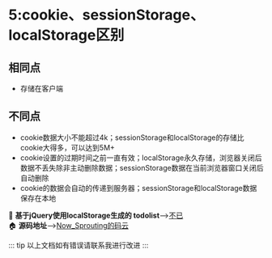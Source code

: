 # 5:cookie、sessionStorage、localStorage区别
## 相同点
+ 存储在客户端

## 不同点
+ cookie数据大小不能超过4k；sessionStorage和localStorage的存储比cookie大得多，可以达到5M+
+ cookie设置的过期时间之前一直有效；localStorage永久存储，浏览器关闭后数据不丢失除非主动删除数据；sessionStorage数据在当前浏览器窗口关闭后自动删除
+ cookie的数据会自动的传递到服务器；sessionStorage和localStorage数据保存在本地

:closed_book: **基于jQuery使用localStorage生成的 todolist**-->[不已](http://now_sprouting.gitee.io/ordinary_todo)<br>
:house: **源码地址**-->[Now_Sprouting的码云](https://gitee.com/now_sprouting/ordinary_todo)<br>

::: tip
以上文档如有错误请联系我进行改进
:::
